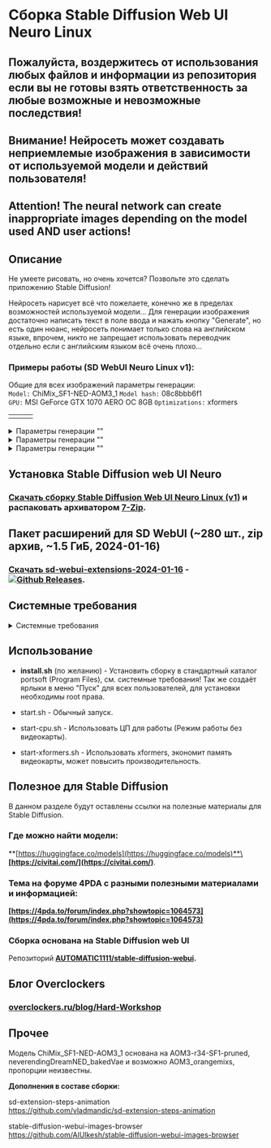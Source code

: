 # Сборка Stable Diffusion Web UI Neuro Linux
## Пожалуйста, воздержитесь от использования любых файлов и информации из репозитория если вы не готовы взять ответственность за любые возможные и невозможные последствия!
## Внимание! Нейросеть может создавать неприемлемые изображения в зависимости от используемой модели и действий пользователя!
## Attention! The neural network can create inappropriate images depending on the model used AND user actions!
## Описание
Не умеете рисовать, но очень хочется? Позвольте это сделать приложению Stable Diffusion!

Нейросеть нарисует всё что пожелаете, конечно же в пределах возможностей используемой модели...
Для генерации изображения достаточно написать текст в поле ввода и нажать кнопку "Generate", но есть один нюанс, нейросеть понимает только слова на английском языке, впрочем, никто не запрещает использовать переводчик отдельно если с английским языком всё очень плохо...

### Примеры работы (SD WebUI Neuro Linux v1):

Общие для всех изображений параметры генерации:\
`Model:` ChiMix_SF1-NED-AOM3_1 `Model hash:` 08c8bbb6f1\
`GPU:` MSI GeForce GTX 1070 AERO OC 8GB `Optimizations:` xformers

|  |  |  |
|:---|:---|:---|
|  |  |  |

<details>
  <summary>Параметры генерации ""</summary>
  
  `Promt:` \
  
</details>

<details>
  <summary>Параметры генерации ""</summary>
  
  `Promt:` \
  
</details>

<details>
  <summary>Параметры генерации ""</summary>
  
  `Promt:` \
  
</details>

## Установка Stable Diffusion web UI Neuro
### [Скачать сборку Stable Diffusion Web UI Neuro Linux (v1)](https://github.com/Shedou/Neuro/releases/tag/SD_WEBUI_Linux_v1) и распаковать архиватором [7-Zip](https://7-zip.org/).

## Пакет расширений для SD WebUI (~280 шт., zip архив, ~1.5 ГиБ, 2024-01-16)
### [Скачать sd-webui-extensions-2024-01-16](https://github.com/Shedou/Neuro/releases/tag/SD_WEBUI_EXT_1) - [![Github Releases](https://img.shields.io/github/downloads/Shedou/Neuro/SD_WEBUI_EXT_1/total.svg)](https://github.com/Shedou/Neuro/releases/tag/SD_WEBUI_EXT_1).

## Системные требования
<details>
  <summary>Системные требования</summary>
  
  ___
  **Минимальные системные требования:**\
  ОС: Chimbalix 23.1 SP1 / 24.1 Alphachi\
  ЦП: 64 разрядный процессор, 2 ядра.\
  ОЗУ: 8 ГБ и больше.\
  Видеокарта: GeForce 900 серии и новее.\
  Видеопамять: 4 ГБ и больше.
  
  **Системные требования (Режим работы без видеокарты):**\
  ОС: Chimbalix 23.1 SP1 / 24.1 Alphachi\
  ЦП: AMD Ryzen 7 2700 / Intel Core i7-9700 или лучше.\
  ОЗУ: 16 ГБ и больше.
  
  **Рекомендуемые системные требования:**\
  ОС: Chimbalix 23.1 SP1 / 24.1 Alphachi\
  ЦП: AMD Ryzen 7 2700 / Intel Core i7-9700 или лучше.\
  ОЗУ: 32 ГБ и больше.\
  Видеокарта: GeForce GTX 1070 или лучше.\
  Видеопамять: 8 ГБ и больше.
  
  ВНИМАНИЕ! Убедитесь что у вас установлен ПОЛНОЦЕННЫЙ драйвер NVIDIA! (https://developer.nvidia.com/cuda-toolkit-archive)\
  Для примера 545.24.08 (GTX 900+): https://developer.download.nvidia.com/compute/cuda/12.3.1/local_installers/cuda_12.3.1_545.23.08_linux.run
	
  ВНИМАНИЕ! Для работы сборки необходимы: git, python3.11 и python3-venv! (возможен запуск с python3.12)\
  Сборка не проверялась на работоспособность в сторонних дистрибутивах Linux!
  
  - Chimbalix Linux:
  https://github.com/Shedou/Chimbalix
  ___
  
</details>

## Использование
- **install.sh** (по желанию) - Установить сборку в стандартный каталог portsoft (Program Files), см. системные требования! Так же создаёт ярлыки в меню "Пуск" для всех пользователей, для установки необходимы root права.

- start.sh - Обычный запуск.
- start-cpu.sh - Использовать ЦП для работы (Режим работы без видеокарты).
- start-xformers.sh - Использовать xformers, экономит память видеокарты, может повысить производительность.

## Полезное для Stable Diffusion
В данном разделе будут оставлены ссылки на полезные материалы для Stable Diffusion.
### Где можно найти модели:
**[https://huggingface.co/models](https://huggingface.co/models)**\
**[https://civitai.com/](https://civitai.com/)**.

### Тема на форуме 4PDA с разными полезными материалами и информацией:
**[https://4pda.to/forum/index.php?showtopic=1064573](https://4pda.to/forum/index.php?showtopic=1064573)**

### Сборка основана на Stable Diffusion web UI
Репозиторий **[AUTOMATIC1111/stable-diffusion-webui](https://github.com/AUTOMATIC1111/stable-diffusion-webui).**
## Блог Overclockers
### [overclockers.ru/blog/Hard-Workshop](https://overclockers.ru/blog/Hard-Workshop)
## Прочее
Модель ChiMix_SF1-NED-AOM3_1 основана на AOM3-r34-SF1-pruned, neverendingDreamNED_bakedVae и возможно AOM3_orangemixs, пропорции неизвестны.

**Дополнения в составе сборки:**

sd-extension-steps-animation\
https://github.com/vladmandic/sd-extension-steps-animation

stable-diffusion-webui-images-browser\
https://github.com/AlUlkesh/stable-diffusion-webui-images-browser
